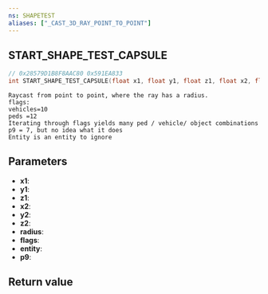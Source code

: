 ```yaml
---
ns: SHAPETEST
aliases: ["_CAST_3D_RAY_POINT_TO_POINT"]
---
```

## START_SHAPE_TEST_CAPSULE

```c
// 0x28579D1B8F8AAC80 0x591EA833
int START_SHAPE_TEST_CAPSULE(float x1, float y1, float z1, float x2, float y2, float z2, float radius, int flags, Entity entity, int p9);
```

```
Raycast from point to point, where the ray has a radius.   
flags:  
vehicles=10  
peds =12  
Iterating through flags yields many ped / vehicle/ object combinations  
p9 = 7, but no idea what it does  
Entity is an entity to ignore  
```

## Parameters
* **x1**: 
* **y1**: 
* **z1**: 
* **x2**: 
* **y2**: 
* **z2**: 
* **radius**: 
* **flags**: 
* **entity**: 
* **p9**: 

## Return value
